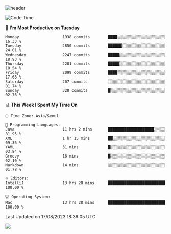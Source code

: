 ![header](https://capsule-render.vercel.app/api?type=Egg&color=timeAuto&height=300&section=header&text=PoPo&fontSize=90&animation=fadeIn)

  <!--START_SECTION:waka-->
![Code Time](http://img.shields.io/badge/Code%20Time-1%2C123%20hrs%203%20mins-blue)

📅 **I'm Most Productive on Tuesday** 

```text
Monday                   1938 commits        ████░░░░░░░░░░░░░░░░░░░░░   16.33 % 
Tuesday                  2850 commits        ██████░░░░░░░░░░░░░░░░░░░   24.01 % 
Wednesday                2247 commits        █████░░░░░░░░░░░░░░░░░░░░   18.93 % 
Thursday                 2201 commits        █████░░░░░░░░░░░░░░░░░░░░   18.54 % 
Friday                   2099 commits        ████░░░░░░░░░░░░░░░░░░░░░   17.68 % 
Saturday                 207 commits         ░░░░░░░░░░░░░░░░░░░░░░░░░   01.74 % 
Sunday                   328 commits         █░░░░░░░░░░░░░░░░░░░░░░░░   02.76 % 
```


📊 **This Week I Spent My Time On** 

```text
🕑︎ Time Zone: Asia/Seoul

💬 Programming Languages: 
Java                     11 hrs 2 mins       ████████████████████░░░░░   81.95 % 
XML                      1 hr 15 mins        ██░░░░░░░░░░░░░░░░░░░░░░░   09.36 % 
YAML                     31 mins             █░░░░░░░░░░░░░░░░░░░░░░░░   03.84 % 
Groovy                   16 mins             █░░░░░░░░░░░░░░░░░░░░░░░░   02.10 % 
Markdown                 14 mins             ░░░░░░░░░░░░░░░░░░░░░░░░░   01.78 % 

🔥 Editors: 
IntelliJ                 13 hrs 28 mins      █████████████████████████   100.00 % 

💻 Operating System: 
Mac                      13 hrs 28 mins      █████████████████████████   100.00 % 
```


 Last Updated on 17/08/2023 18:36:05 UTC
<!--END_SECTION:waka-->



<img src="https://capsule-render.vercel.app/api?type=Egg&color=timeAuto&height=300&section=footer&text=PoPo&fontSize=90&animation=fadeIn&reversal=true" />

